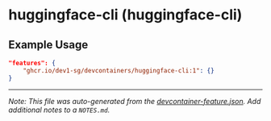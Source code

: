 
# huggingface-cli (huggingface-cli)



## Example Usage

```json
"features": {
    "ghcr.io/dev1-sg/devcontainers/huggingface-cli:1": {}
}
```





---

_Note: This file was auto-generated from the [devcontainer-feature.json](https://github.com/dev1-sg/devcontainers/blob/main/src/features/huggingface-cli/devcontainer-feature.json).  Add additional notes to a `NOTES.md`._
